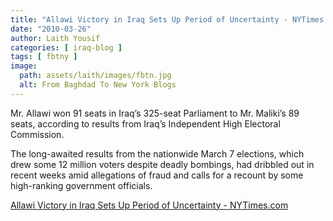 ```yaml
---
title: "Allawi Victory in Iraq Sets Up Period of Uncertainty - NYTimes.com"
date: "2010-03-26"
author: Laith Yousif
categories: [ iraq-blog ]
tags: [ fbtny ]
image:
  path: assets/laith/images/fbtn.jpg
  alt: From Baghdad To New York Blogs
---
```


Mr. Allawi won 91 seats in Iraq’s 325-seat Parliament to Mr. Maliki’s 89 seats, according to results from Iraq’s Independent High Electoral Commission.

The long-awaited results from the nationwide March 7 elections, which drew some 12 million voters despite deadly bombings, had dribbled out in recent weeks amid allegations of fraud and calls for a recount by some high-ranking government officials.

  
[Allawi Victory in Iraq Sets Up Period of Uncertainty - NYTimes.com](https://www.nytimes.com/2010/03/27/world/middleeast/27iraq.html?hp)
